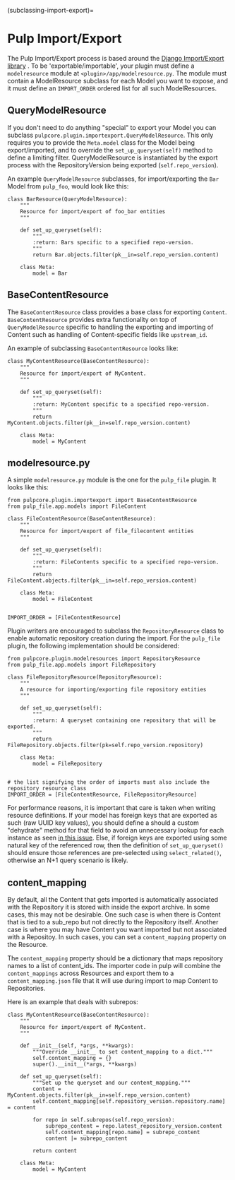(subclassing-import-export)=

# Pulp Import/Export

The Pulp Import/Export process is based around the [Django Import/Export library](https://django-import-export.readthedocs.io/en/latest/) .
To be 'exportable/importable', your plugin must define a `modelresource` module at
`<plugin>/app/modelresource.py`. The module must contain a ModelResource subclass
for each Model you want to expose, and it must define an `IMPORT_ORDER` ordered list
for all such ModelResources.

## QueryModelResource

If you don't need to do anything "special" to export your Model you can subclass
`pulpcore.plugin.importexport.QueryModelResource`. This only requires you to provide the
`Meta.model` class for the Model being export/imported, and to override the
`set_up_queryset(self)` method to define a limiting filter. QueryModelResource is instantiated
by the export process with the RepositoryVersion being exported (`self.repo_version`).

An example `QueryModelResource` subclasses, for import/exporting the `Bar` Model
from `pulp_foo`, would look like this:

```
class BarResource(QueryModelResource):
    """
    Resource for import/export of foo_bar entities
    """

    def set_up_queryset(self):
        """
        :return: Bars specific to a specified repo-version.
        """
        return Bar.objects.filter(pk__in=self.repo_version.content)

    class Meta:
        model = Bar
```

## BaseContentResource

The `BaseContentResource` class provides a base class for exporting `Content`.
`BaseContentResource` provides extra functionality on top of `QueryModelResource` specific to
handling the exporting and importing of Content such as handling of Content-specific fields like
`upstream_id`.

An example of subclassing `BaseContentResource` looks like:

```
class MyContentResource(BaseContentResource):
    """
    Resource for import/export of MyContent.
    """

    def set_up_queryset(self):
        """
        :return: MyContent specific to a specified repo-version.
        """
        return MyContent.objects.filter(pk__in=self.repo_version.content)

    class Meta:
        model = MyContent
```

## modelresource.py

A simple `modelresource.py` module is the one for the `pulp_file` plugin. It looks like
this:

```
from pulpcore.plugin.importexport import BaseContentResource
from pulp_file.app.models import FileContent

class FileContentResource(BaseContentResource):
    """
    Resource for import/export of file_filecontent entities
    """

    def set_up_queryset(self):
        """
        :return: FileContents specific to a specified repo-version.
        """
        return FileContent.objects.filter(pk__in=self.repo_version.content)

    class Meta:
        model = FileContent


IMPORT_ORDER = [FileContentResource]
```

Plugin writers are encouraged to subclass the `RepositoryResource` class to enable automatic
repository creation during the import. For the `pulp_file` plugin, the following implementation
should be considered:

```
from pulpcore.plugin.modelresources import RepositoryResource
from pulp_file.app.models import FileRepository

class FileRepositoryResource(RepositoryResource):
    """
    A resource for importing/exporting file repository entities
    """

    def set_up_queryset(self):
        """
        :return: A queryset containing one repository that will be exported.
        """
        return FileRepository.objects.filter(pk=self.repo_version.repository)

    class Meta:
        model = FileRepository


# the list signifying the order of imports must also include the repository resource class
IMPORT_ORDER = [FileContentResource, FileRepositoryResource]
```

For performance reasons, it is important that care is taken when writing resource definitions. If your model
has foreign keys that are exported as such (raw UUID key values), you should define a should a custom
"dehydrate" method for that field to avoid an unnecessary lookup for each instance as seen
[in this issue](https://github.com/django-import-export/django-import-export/issues/974). Else, if
foreign keys are exported using some natural key of the referenced row, then the definition of
`set_up_queryset()` should ensure those references are pre-selected using `select_related()`, otherwise
an N+1 query scenario is likely.

## content_mapping

By default, all the Content that gets imported is automatically associated with the Repository it
is stored with inside the export archive. In some cases, this may not be desirable. One such case is
when there is Content that is tied to a sub_repo but not directly to the Repository itself. Another
case is where you may have Content you want imported but not associated with a Repositoy. In such
cases, you can set a `content_mapping` property on the Resource.

The `content_mapping` property should be a dictionary that maps repository names to a list of
content_ids. The importer code in pulp will combine the `content_mappings` across Resources and
export them to a `content_mapping.json` file that it will use during import to map Content to
Repositories.

Here is an example that deals with subrepos:

```
class MyContentResource(BaseContentResource):
    """
    Resource for import/export of MyContent.
    """

    def __init__(self, *args, **kwargs):
        """Override __init__ to set content_mapping to a dict."""
        self.content_mapping = {}
        super().__init__(*args, **kwargs)

    def set_up_queryset(self):
        """Set up the queryset and our content_mapping."""
        content = MyContent.objects.filter(pk__in=self.repo_version.content)
        self.content_mapping[self.repository_version.repository.name] = content

        for repo in self.subrepos(self.repo_version):
            subrepo_content = repo.latest_repository_version.content
            self.content_mapping[repo.name] = subrepo_content
            content |= subrepo_content

        return content

    class Meta:
        model = MyContent
```
